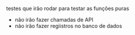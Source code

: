 testes que irão rodar para testar as funções puras

- não irão fazer chamadas de API
- não irão fazer regiistros no banco de dados